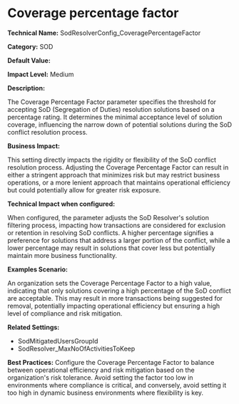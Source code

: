 # Coverage percentage factor

**Technical Name:** SodResolverConfig_CoveragePercentageFactor

**Category:** SOD

**Default Value:**

**Impact Level:** Medium

**Description:**

The Coverage Percentage Factor parameter specifies the threshold for accepting SoD (Segregation of Duties) resolution solutions based on a percentage rating. It determines the minimal acceptance level of solution coverage, influencing the narrow down of potential solutions during the SoD conflict resolution process.

**Business Impact:**

This setting directly impacts the rigidity or flexibility of the SoD conflict resolution process. Adjusting the Coverage Percentage Factor can result in either a stringent approach that minimizes risk but may restrict business operations, or a more lenient approach that maintains operational efficiency but could potentially allow for greater risk exposure.

**Technical Impact when configured:**

When configured, the parameter adjusts the SoD Resolver's solution filtering process, impacting how transactions are considered for exclusion or retention in resolving SoD conflicts. A higher percentage signifies a preference for solutions that address a larger portion of the conflict, while a lower percentage may result in solutions that cover less but potentially maintain more business functionality.

**Examples Scenario:**

An organization sets the Coverage Percentage Factor to a high value, indicating that only solutions covering a high percentage of the SoD conflict are acceptable. This may result in more transactions being suggested for removal, potentially impacting operational efficiency but ensuring a high level of compliance and risk mitigation.

**Related Settings:**

- SodMitigatedUsersGroupId
- SodResolver_MaxNoOfActivitiesToKeep

**Best Practices:** Configure the Coverage Percentage Factor to balance between operational efficiency and risk mitigation based on the organization's risk tolerance. Avoid setting the factor too low in environments where compliance is critical, and conversely, avoid setting it too high in dynamic business environments where flexibility is key.